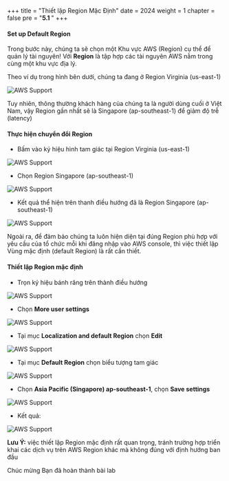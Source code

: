 +++
title = "Thiết lập Region Mặc Định"
date = 2024
weight = 1
chapter = false
pre = "<b>5.1 </b>"
+++


#### Set up Default Region

Trong bước này, chúng ta sẽ chọn một Khu vực AWS (Region) cụ thể để quản lý tài nguyên! Với **Region** là tập hợp các tài nguyên AWS nằm trong cùng một khu vực địa lý.

Theo ví dụ trong hình bên dưới, chúng ta đang ở Region Virginia (us-east-1)

![AWS Support](/images/5-console/5.1/1.1.png?width=90pc)

Tuy nhiên, thông thường khách hàng của chúng ta là người dùng cuối ở Việt Nam, vậy Region gần nhất sẽ là Singapore (ap-southeast-1) để giảm độ trễ (latency)

#### Thực hiện chuyển đổi Region

- Bấm vào ký hiệu hình tam giác tại Region Virginia (us-east-1)

![AWS Support](/images/5-console/5.1/2.2.png?width=90pc)

- Chọn Region Singapore (ap-southeast-1)

![AWS Support](/images/5-console/5.1/3.3.png?width=90pc)

- Kết quả thể hiện trên thanh điều hướng đã là Region Singapore (ap-southeast-1)

![AWS Support](/images/5-console/5.1/4.png?width=90pc)

Ngoài ra, để đảm bảo chúng ta luôn hiện diện tại đúng Region phù hợp với yêu cầu của tổ chức mỗi khi đăng nhập vào AWS console, thì việc thiết lập Vùng mặc định (default Region) là rất cần thiết.

#### Thiết lập Region mặc định

- Trọn ký hiệu bánh răng trên thành điều hướng

![AWS Support](/images/5-console/5.1/5.png?width=90pc)

- Chọn **More user settings**

![AWS Support](/images/5-console/5.1/6.png?width=90pc)

- Tại mục **Localization and default Region** chọn **Edit**

![AWS Support](/images/5-console/5.1/7.png?width=90pc)

- Tại mục **Default Region** chọn biểu tượng tam giác

![AWS Support](/images/5-console/5.1/8.png?width=90pc)

- Chọn **Asia Pacific (Singapore) ap-southeast-1**, chọn **Save settings**

![AWS Support](/images/5-console/5.1/9.png?width=90pc)

- Kết quả:

![AWS Support](/images/5-console/5.1/10.png?width=90pc)

**Lưu Ý:** việc thiết lập Region mặc định rất quan trọng, tránh trường hợp triển khai các dịch vụ trên AWS Region khác mà không đúng với định hướng ban đầu

Chúc mừng Bạn đã hoàn thành bài lab